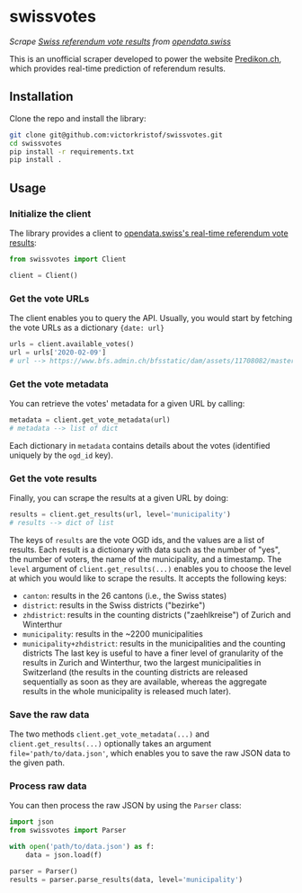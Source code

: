 # swissvotes

_Scrape [Swiss referendum vote results](https://opendata.swiss/en/dataset/echtzeitdaten-am-abstimmungstag-zu-eidgenoessischen-abstimmungsvorlagen) from [opendata.swiss](https://opendata.swiss/en/)_

This is an unofficial scraper developed to power the website [Predikon.ch](http://www.predikon.ch), which provides real-time prediction of referendum results.

## Installation

Clone the repo and install the library:

```bash
git clone git@github.com:victorkristof/swissvotes.git
cd swissvotes
pip install -r requirements.txt
pip install .
```

## Usage

### Initialize the client

The library provides a client to [opendata.swiss's real-time referendum vote results](https://opendata.swiss/en/dataset/echtzeitdaten-am-abstimmungstag-zu-eidgenoessischen-abstimmungsvorlagen):

```python
from swissvotes import Client

client = Client()
```

### Get the vote URLs

The client enables you to query the API.
Usually, you would start by fetching the vote URLs as a dictionary `{date: url}`

```python
urls = client.available_votes()
url = urls['2020-02-09']
# url --> https://www.bfs.admin.ch/bfsstatic/dam/assets/11708082/master
```

### Get the vote metadata

You can retrieve the votes' metadata for a given URL by calling:

```python
metadata = client.get_vote_metadata(url)
# metadata --> list of dict
```

Each dictionary in `metadata` contains details about the votes (identified uniquely by the `ogd_id` key).

### Get the vote results

Finally, you can scrape the results at a given URL by doing:

```python
results = client.get_results(url, level='municipality')
# results --> dict of list
```

The keys of `results` are the vote OGD ids, and the values are a list of results.
Each result is a dictionary with data such as the number of "yes", the number of voters, the name of the municipality, and a timestamp.
The `level` argument of `client.get_results(...)` enables you to choose the level at which you would like to scrape the results.
It accepts the following keys:

- `canton`: results in the 26 cantons (i.e., the Swiss states)
- `district`: results in the Swiss districts ("bezirke")
- `zhdistrict`: results in the counting districts ("zaehlkreise") of Zurich and Winterthur
- `municipality`: results in the ~2200 municipalities
- `municipality+zhdistrict`: results in the municipalities and the counting districts
  The last key is useful to have a finer level of granularity of the results in Zurich and Winterthur, two the largest municipalities in Switzerland (the results in the counting districts are released sequentially as soon as they are available, whereas the aggregate results in the whole municipality is released much later).

### Save the raw data

The two methods `client.get_vote_metadata(...)` and `client.get_results(...)` optionally takes an argument `file='path/to/data.json'`, which enables you to save the raw JSON data to the given path.

### Process raw data

You can then process the raw JSON by using the `Parser` class:

```python
import json
from swissvotes import Parser

with open('path/to/data.json') as f:
    data = json.load(f)

parser = Parser()
results = parser.parse_results(data, level='municipality')
```
